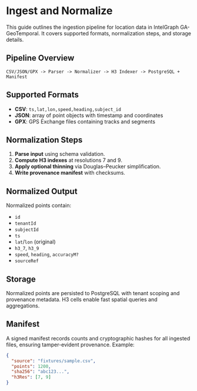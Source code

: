 # Ingest and Normalize

This guide outlines the ingestion pipeline for location data in IntelGraph GA-GeoTemporal. It covers supported formats, normalization steps, and storage details.

## Pipeline Overview

```
CSV/JSON/GPX -> Parser -> Normalizer -> H3 Indexer -> PostgreSQL + Manifest
```

## Supported Formats
- **CSV**: `ts,lat,lon,speed,heading,subject_id`
- **JSON**: array of point objects with timestamp and coordinates
- **GPX**: GPS Exchange files containing tracks and segments

## Normalization Steps
1. **Parse input** using schema validation.
2. **Compute H3 indexes** at resolutions 7 and 9.
3. **Apply optional thinning** via Douglas–Peucker simplification.
4. **Write provenance manifest** with checksums.

## Normalized Output
Normalized points contain:

- `id`
- `tenantId`
- `subjectId`
- `ts`
- `lat`/`lon` (original)
- `h3_7`, `h3_9`
- `speed`, `heading`, `accuracyM?`
- `sourceRef`

## Storage
Normalized points are persisted to PostgreSQL with tenant scoping and provenance metadata. H3 cells enable fast spatial queries and aggregations.

## Manifest
A signed manifest records counts and cryptographic hashes for all ingested files, ensuring tamper-evident provenance. Example:

```json
{
  "source": "fixtures/sample.csv",
  "points": 1200,
  "sha256": "abc123...",
  "h3Res": [7, 9]
}
```
